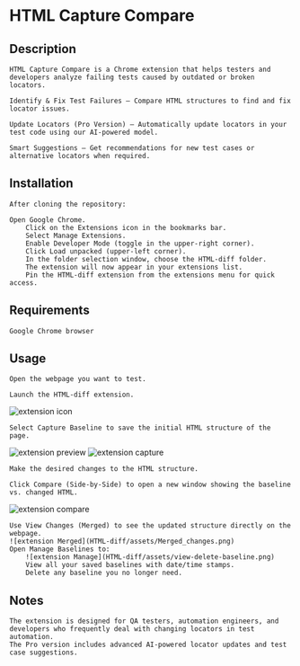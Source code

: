 # HTML Capture Compare

## Description

    HTML Capture Compare is a Chrome extension that helps testers and developers analyze failing tests caused by outdated or broken locators.

    Identify & Fix Test Failures – Compare HTML structures to find and fix locator issues.

    Update Locators (Pro Version) – Automatically update locators in your test code using our AI-powered model.

    Smart Suggestions – Get recommendations for new test cases or alternative locators when required.

## Installation

    After cloning the repository:

    Open Google Chrome.
        Click on the Extensions icon in the bookmarks bar.
        Select Manage Extensions.
        Enable Developer Mode (toggle in the upper-right corner).
        Click Load unpacked (upper-left corner).
        In the folder selection window, choose the HTML-diff folder.
        The extension will now appear in your extensions list.
        Pin the HTML-diff extension from the extensions menu for quick access.

## Requirements

    Google Chrome browser

## Usage

    Open the webpage you want to test.

    Launch the HTML-diff extension.
![extension icon](HTML-diff/assets/icon.png)

    Select Capture Baseline to save the initial HTML structure of the page.
![extension preview](HTML-diff/assets/extension-preview.png)
![extension capture](HTML-diff/assets/capture.png)

    Make the desired changes to the HTML structure.

    Click Compare (Side-by-Side) to open a new window showing the baseline vs. changed HTML.
![extension compare](HTML-diff/assets/compare.png)

    Use View Changes (Merged) to see the updated structure directly on the webpage.
    ![extension Merged](HTML-diff/assets/Merged_changes.png)
    Open Manage Baselines to:
        ![extension Manage](HTML-diff/assets/view-delete-baseline.png)
        View all your saved baselines with date/time stamps.
        Delete any baseline you no longer need.

## Notes

    The extension is designed for QA testers, automation engineers, and developers who frequently deal with changing locators in test automation.
    The Pro version includes advanced AI-powered locator updates and test case suggestions.
